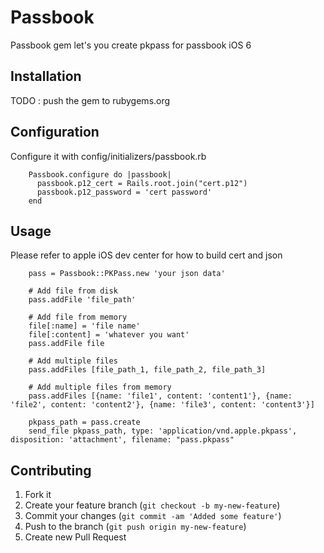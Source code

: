 # Passbook

Passbook gem let's you create pkpass for passbook iOS 6

## Installation

TODO : push the gem to rubygems.org

## Configuration

Configure it with config/initializers/passbook.rb
```
    Passbook.configure do |passbook|
      passbook.p12_cert = Rails.root.join("cert.p12")
      passbook.p12_password = 'cert password'
    end
```
## Usage

Please refer to apple iOS dev center for how to build cert and json
```
    pass = Passbook::PKPass.new 'your json data'

    # Add file from disk
    pass.addFile 'file_path'

    # Add file from memory
    file[:name] = 'file name'
    file[:content] = 'whatever you want'
    pass.addFile file

    # Add multiple files
    pass.addFiles [file_path_1, file_path_2, file_path_3]

    # Add multiple files from memory
    pass.addFiles [{name: 'file1', content: 'content1'}, {name: 'file2', content: 'content2'}, {name: 'file3', content: 'content3'}]

    pkpass_path = pass.create
    send_file pkpass_path, type: 'application/vnd.apple.pkpass', disposition: 'attachment', filename: "pass.pkpass"
```
## Contributing

1. Fork it
2. Create your feature branch (`git checkout -b my-new-feature`)
3. Commit your changes (`git commit -am 'Added some feature'`)
4. Push to the branch (`git push origin my-new-feature`)
5. Create new Pull Request